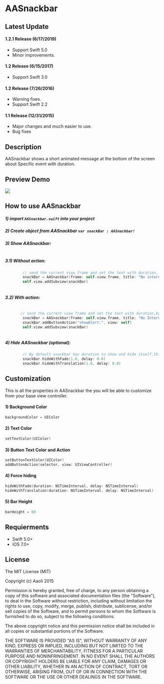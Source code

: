 # AASnackbar

## Latest Update

#### 1.2.1 Release (6/17/2019)

* Support Swift 5.0
* Minor improvements.

#### 1.2 Release (6/15/2017)

* Support Swift 3.0

#### 1.2 Release (7/26/2016)

* Warning fixes.<br/>
* Support Swift 2.2

#### 1.1 Release (12/31/2015)

* Major changes and much easier to use.<br/>
* Bug fixes

## Description
AASnackbar shows a short animated message at the bottom of the screen about Specific event with duration.

## Preview Demo
<img src="https://lh3.googleusercontent.com/qf4BcHD1IgXcQ-NQw4Vx4PwMsyxvgdaGyzgmYZKTKZO7i1V2LHmEUw=w373-h642-p-b1-c0x00999999">

## How to use AASnackbar ##
##### 1) import ```AASnackbar.swift``` into your project <br/>
##### 2) Create object from AASnackbar ```var snackBar : AASnackbar!``` <br/>
##### 3) Show AASnackbar:<br/><br/>     

##### 3.1) Without action:

```swift
        // send the current view frame and set the text with duration, and animation type fade or translation.
        snackBar = AASnackbar(frame: self.view.frame, title: "No internet connection", duration: 3.0,animationType:.Fade)
        self.view.addSubview(snackBar)
        
```
##### 3.2) With action:
```swift

       // send the current view frame and set the text with duration,by setting button title makes button visable
        snackBar = AASnackbar(frame: self.view.frame, title: "No Internet connection",buttonTitle: "OK", duration: 3.0,animationType: .Translation)
        snackBar.addButtonAction("showAlert:", view: self)
        self.view.addSubview(snackBar)
        
```

##### 4) Hide AASnackbar (optional):

```swift
        // By default snackbar has duration to show and hide itself,this can be used to force hiding snackbar while its currently showing. so if you are showing the snackbar with fade then use fade to hide and same for translation.
        snackBar.hideWithFade(1.0, delay: 0.0)
        snackBar.hideWithTranslation(1.0, delay: 0.0)
```

## Customization ##
This is all the properties in AASnackbar the you will be able to customize from your base view controller.

#### 1) Background Color<br/>
```swift
backgroundColor = UIColor
```
#### 2) Text Color<br/>
```swift
setTextColor(UIColor)
```
#### 3) Button Text Color and Action<br/>
```swift
setButtonTextColor(UIColor)
addButtonAction(selector, view: UIViewController)
```
#### 4) Force hiding<br/>
```swift
hideWithFade(duration: NSTimeInterval, delay: NSTimeInterval)
hideWithTranslation(duration: NSTimeInterval, delay: NSTimeInterval)
```

#### 5) Bar Height<br/>
```swift
barHeight = 60
```

## Requierments ##
* Swift 5.0+
* IOS 7.0+

## License ##

The MIT License (MIT)

Copyright (c) AaoIi 2015

Permission is hereby granted, free of charge, to any person obtaining a copy of this software and associated documentation files (the "Software"), to deal in the Software without restriction, including without limitation the rights to use, copy, modify, merge, publish, distribute, sublicense, and/or sell copies of the Software, and to permit persons to whom the Software is furnished to do so, subject to the following conditions:

The above copyright notice and this permission notice shall be included in all copies or substantial portions of the Software.

THE SOFTWARE IS PROVIDED "AS IS", WITHOUT WARRANTY OF ANY KIND, EXPRESS OR IMPLIED, INCLUDING BUT NOT LIMITED TO THE WARRANTIES OF MERCHANTABILITY, FITNESS FOR A PARTICULAR PURPOSE AND NONINFRINGEMENT. IN NO EVENT SHALL THE AUTHORS OR COPYRIGHT HOLDERS BE LIABLE FOR ANY CLAIM, DAMAGES OR OTHER LIABILITY, WHETHER IN AN ACTION OF CONTRACT, TORT OR OTHERWISE, ARISING FROM, OUT OF OR IN CONNECTION WITH THE SOFTWARE OR THE USE OR OTHER DEALINGS IN THE SOFTWARE.
